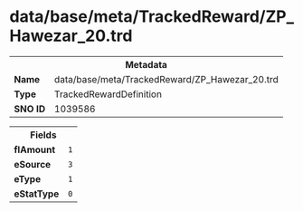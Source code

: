 <h1>data/base/meta/TrackedReward/ZP_Hawezar_20.trd</h1><table><tr><th colspan="100%">Metadata</th></tr><tr><td><b>Name</b></td><td>data/base/meta/TrackedReward/ZP_Hawezar_20.trd</td></tr><tr><td><b>Type</b></td><td>TrackedRewardDefinition</td></tr><tr><td><b>SNO ID</b></td><td>1039586</td></tr></table>

<table><tr><th colspan="100%">Fields</th></tr><tr><td><b>flAmount</b></td><td><code>1</code></td></tr><tr><td><b>eSource</b></td><td><code>3</code></td></tr><tr><td><b>eType</b></td><td><code>1</code></td></tr><tr><td><b>eStatType</b></td><td><code>0</code></td></tr></table>

